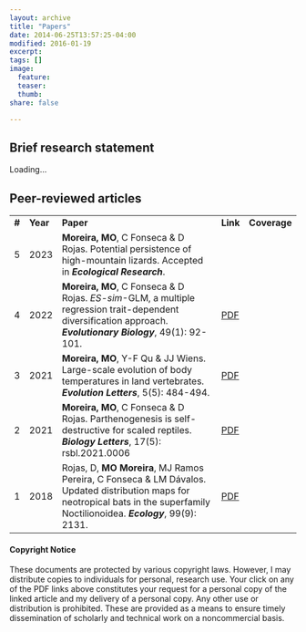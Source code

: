 ```yaml
---
layout: archive
title: "Papers"
date: 2014-06-25T13:57:25-04:00
modified: 2016-01-19
excerpt:
tags: []
image:
  feature:
  teaser:
  thumb:
share: false

---
```


## Brief research statement

Loading...

## Peer-reviewed articles

<table>
    <tr>
        <td><b>#</b></td>
        <td><b>Year</b></td>
        <td><b>Paper</b></td>
        <td><b>Link</b></td>
        <td><b>Coverage</b></td>
    </tr>
          <tr>
        <td>5</td>
        <td>2023</td>
        <td><b>Moreira, MO</b>, C Fonseca & D Rojas. Potential persistence of high-mountain lizards. Accepted in <b><i>Ecological Research</i></b>.</td>
        <td>  </td>
        <td>  </td>
    </tr>
        <tr>
        <td>4</td>
        <td>2022</td>
        <td><b>Moreira, MO</b>, C Fonseca & D Rojas. <i>ES-sim</i>-GLM, a multiple regression trait-dependent diversification approach. <b><i>Evolutionary Biology</i></b>, 49(1): 92-101.</td>
        <td> <a href="2022_MoreiraEtAl_EvolBiol.pdf">PDF</a> </td>
        <td> <div data-badge-type="donut" data-doi="10.1007/s11692-021-09557-7" data-hide-no-mentions="true" class="altmetric-embed"></div> </td>
    </tr>
      <tr>
        <td>3</td>
        <td>2021</td>
        <td><b>Moreira, MO</b>, Y-F Qu & JJ Wiens. Large-scale evolution of body temperatures in land vertebrates. <b><i>Evolution Letters</i></b>, 5(5): 484-494.</td>
        <td> <a href="2021_MoreiraEtAl_EvolLett.pdf">PDF</a> </td>
        <td> <div data-badge-type="donut" data-doi="10.1002/evl3.249" data-hide-no-mentions="true" class="altmetric-embed"></div> </td>
    </tr>
    <tr>
        <td>2</td>
        <td>2021</td>
        <td><b>Moreira, MO</b>, C Fonseca & D Rojas. Parthenogenesis is self-destructive for scaled reptiles. <b><i>Biology Letters</i></b>, 17(5): rsbl.2021.0006</td>
        <td> <a href="2021_MoreiraEtAl_BioLett.pdf">PDF</a> </td>
        <td> <div data-badge-type="donut" data-doi="10.1098/rsbl.2021.0006" data-hide-no-mentions="true" class="altmetric-embed"></div> </td>
    </tr>
    <tr>
        <td>1</td>
        <td>2018</td>
        <td>Rojas, D, <b>MO Moreira</b>, MJ Ramos Pereira, C Fonseca & LM Dávalos. Updated distribution maps for neotropical bats in the superfamily Noctilionoidea. <b><i>Ecology</i></b>, 99(9): 2131.</td>
        <td> <a href="2018_RojasEtAl_Ecol.pdf">PDF</a> </td>
        <td><div data-badge-type="donut" data-doi="10.1002/ecy.2404" data-hide-no-mentions="true" class="altmetric-embed"></div></td>
    </tr>
</table>

#### Copyright Notice
These documents are protected by various copyright laws. However, I may distribute copies to individuals for personal, research use. Your click on any of the PDF links above constitutes your request for a personal copy of the linked article and my delivery of a personal copy. Any other use or distribution is prohibited. These are provided as a means to ensure timely dissemination of scholarly and technical work on a noncommercial basis.

<script type='text/javascript' src='https://d1bxh8uas1mnw7.cloudfront.net/assets/embed.js'></script>
<script async src="https://badge.dimensions.ai/badge.js" charset="utf-8"></script>
